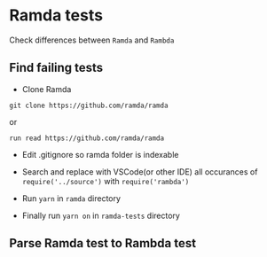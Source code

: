 # Ramda tests

Check differences between `Ramda` and `Rambda`

## Find failing tests

- Clone Ramda

`git clone https://github.com/ramda/ramda`

or

`run read https://github.com/ramda/ramda`

- Edit .gitignore so ramda folder is indexable

- Search and replace with VSCode(or other IDE) all occurances of `require('../source')` with `require('rambda')`

- Run `yarn` in `ramda` directory

- Finally run `yarn on` in `ramda-tests` directory

## Parse Ramda test to Rambda test

